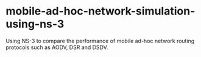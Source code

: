 # mobile-ad-hoc-network-simulation-using-ns-3

Using NS-3 to compare the performance of mobile ad-hoc network routing protocols such as AODV, DSR and DSDV.
